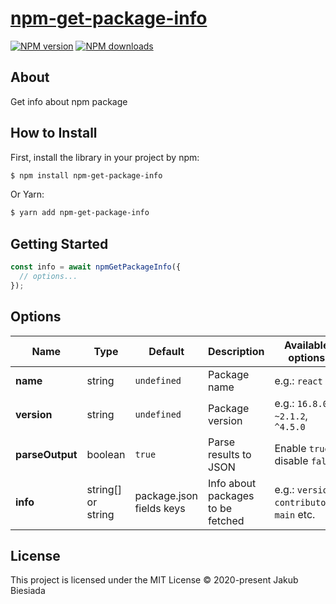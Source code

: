 # [npm-get-package-info](https://github.com/jb1905/npm-get-package-info)

[![NPM version](http://img.shields.io/npm/v/npm-get-package-info.svg?style=flat-square)](https://www.npmjs.com/package/npm-get-package-info)
[![NPM downloads](http://img.shields.io/npm/dm/npm-get-package-info.svg?style=flat-square)](https://www.npmjs.com/package/npm-get-package-info)

## About
Get info about npm package

## How to Install
First, install the library in your project by npm:
```sh
$ npm install npm-get-package-info
```

Or Yarn:
```sh
$ yarn add npm-get-package-info
```

## Getting Started

```js
const info = await npmGetPackageInfo({
  // options...
});
```

## Options
Name | Type | Default | Description | Available options
-|-|-|-|-
**name** | string | `undefined` | Package name | e.g.: `react`
**version** | string | `undefined` | Package version | e.g.: `16.8.0`, `~2.1.2`, `^4.5.0`
**parseOutput** | boolean | `true` | Parse results to JSON | Enable `true` / disable `false`
**info** | string[] or string | package.json fields keys | Info about packages to be fetched | e.g.: `version`, `contributors`, `main` etc.

## License
This project is licensed under the MIT License © 2020-present Jakub Biesiada
